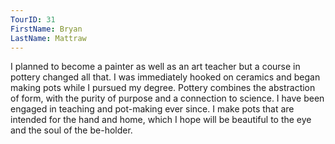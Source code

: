 ```yaml
---
TourID: 31
FirstName: Bryan
LastName: Mattraw
---
```

I planned to become a painter as well as an art teacher but a course in pottery changed all that. I was immediately hooked on ceramics and began making pots while I pursued my degree. Pottery combines the abstraction of form, with the purity of purpose and a connection to science. I have been engaged in teaching and pot-making ever since. I make pots that are intended for the hand and home, which I hope will be beautiful to the eye and the soul of the be-holder.

